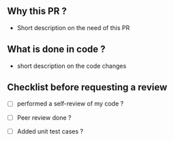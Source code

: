 ## Why this PR ?
- Short description on the need of this PR

## What is done in code ?
- short description on the code changes

## Checklist before requesting a review
- [ ] performed a self-review of my code ?
- [ ] Peer review done ?
- [ ] Added unit test cases ?

